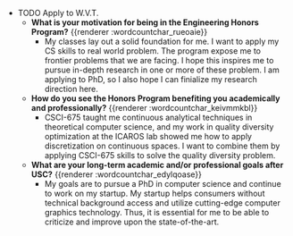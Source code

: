 - TODO Apply to W.V.T.
	- **What is your motivation for being in the Engineering Honors Program?** {{renderer :wordcountchar_rueoaie}}
		- My classes lay out a solid foundation for me. I want to apply my CS skills to real world problem. The program expose me to frontier problems that we are facing. I hope this inspires me to pursue in-depth research in one or more of these problem. I am applying to PhD, so I also hope I can finialize my research direction here.
	- **How do you see the Honors Program benefiting you academically and professionally?** {{renderer :wordcountchar_keivmmkbl}}
		- CSCI-675 taught me continuous analytical techniques in theoretical computer science, and my work in quality diversity optimization at the ICAROS lab showed me how to apply discretization on continuous spaces. I want to combine them by applying CSCI-675 skills to solve the quality diversity problem.
	- **What are your long-term academic and/or professional goals after USC?** {{renderer :wordcountchar_edylqoase}}
		- My goals are to pursue a PhD in computer science and continue to work on my startup. My startup helps consumers without technical background access and utilize cutting-edge computer graphics technology. Thus, it is essential for me to be able to criticize and improve upon the state-of-the-art.